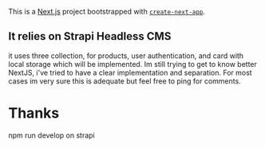 This is a [Next.js](https://nextjs.org/) project bootstrapped with [`create-next-app`](https://github.com/vercel/next.js/tree/canary/packages/create-next-app).

## It relies on Strapi Headless CMS 
it uses three collection, for products, user authentication, and card with local storage which will be implemented. Im still trying to get to know better NextJS, i've tried to have a clear implementation and separation. For most cases im very sure this is adequate but feel free to ping for comments. 

 


# Thanks





npm run develop on strapi